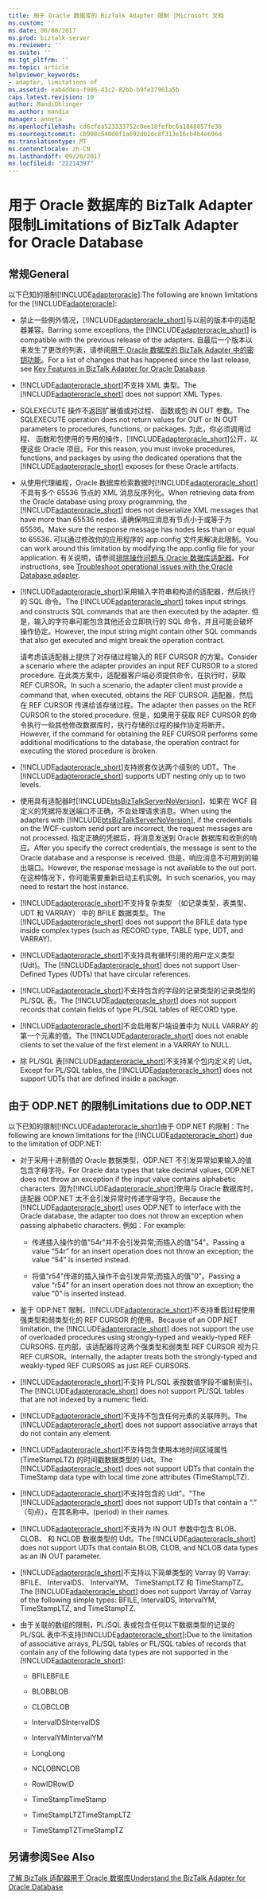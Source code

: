 ```yaml
---
title: 用于 Oracle 数据库的 BizTalk Adapter 限制 |Microsoft 文档
ms.custom: ''
ms.date: 06/08/2017
ms.prod: biztalk-server
ms.reviewer: ''
ms.suite: ''
ms.tgt_pltfrm: ''
ms.topic: article
helpviewer_keywords:
- adapter, limitations of
ms.assetid: eab4ddea-f986-43c2-82bb-b9fe37961a5b
caps.latest.revision: 10
author: MandiOhlinger
ms.author: mandia
manager: anneta
ms.openlocfilehash: cd6cfea523333752c0ee18fefbc6a1848057fe36
ms.sourcegitcommit: cb908c540d8f1a692d01dc8f313e16cb4b4e696d
ms.translationtype: MT
ms.contentlocale: zh-CN
ms.lasthandoff: 09/20/2017
ms.locfileid: "22214397"
---
```

# <a name="limitations-of-biztalk-adapter-for-oracle-database"></a><span data-ttu-id="b90f0-102">用于 Oracle 数据库的 BizTalk Adapter 限制</span><span class="sxs-lookup"><span data-stu-id="b90f0-102">Limitations of BizTalk Adapter for Oracle Database</span></span>
## <a name="general"></a><span data-ttu-id="b90f0-103">常规</span><span class="sxs-lookup"><span data-stu-id="b90f0-103">General</span></span>  
 <span data-ttu-id="b90f0-104">以下已知的限制[!INCLUDE[adapteroracle](../../includes/adapteroracle-md.md)]:</span><span class="sxs-lookup"><span data-stu-id="b90f0-104">The following are known limitations for the [!INCLUDE[adapteroracle](../../includes/adapteroracle-md.md)]:</span></span>  
  
-   <span data-ttu-id="b90f0-105">禁止一些例外情况，[!INCLUDE[adapteroracle_short](../../includes/adapteroracle-short-md.md)]与以前的版本中的适配器兼容。</span><span class="sxs-lookup"><span data-stu-id="b90f0-105">Barring some exceptions, the [!INCLUDE[adapteroracle_short](../../includes/adapteroracle-short-md.md)] is compatible with the previous release of the adapters.</span></span> <span data-ttu-id="b90f0-106">自最后一个版本以来发生了更改的列表，请参阅[用于 Oracle 数据库的 BizTalk Adapter 中的密钥功能](../../adapters-and-accelerators/adapter-oracle-database/key-features-in-biztalk-adapter-for-oracle-database.md)。</span><span class="sxs-lookup"><span data-stu-id="b90f0-106">For a list of changes that has happened since the last release, see [Key Features in BizTalk Adapter for Oracle Database](../../adapters-and-accelerators/adapter-oracle-database/key-features-in-biztalk-adapter-for-oracle-database.md).</span></span>  
  
-   <span data-ttu-id="b90f0-107">[!INCLUDE[adapteroracle_short](../../includes/adapteroracle-short-md.md)]不支持 XML 类型。</span><span class="sxs-lookup"><span data-stu-id="b90f0-107">The [!INCLUDE[adapteroracle_short](../../includes/adapteroracle-short-md.md)] does not support XML Types.</span></span>  
  
-   <span data-ttu-id="b90f0-108">SQLEXECUTE 操作不返回扩展值或对过程、 函数或包 IN OUT 参数。</span><span class="sxs-lookup"><span data-stu-id="b90f0-108">The SQLEXECUTE operation does not return values for OUT or IN OUT parameters to procedures, functions, or packages.</span></span> <span data-ttu-id="b90f0-109">为此，你必须调用过程、 函数和包使用的专用的操作，[!INCLUDE[adapteroracle_short](../../includes/adapteroracle-short-md.md)]公开，以便这些 Oracle 项目。</span><span class="sxs-lookup"><span data-stu-id="b90f0-109">For this reason, you must invoke procedures, functions, and packages by using the dedicated operations that the [!INCLUDE[adapteroracle_short](../../includes/adapteroracle-short-md.md)] exposes for these Oracle artifacts.</span></span>  
  
-   <span data-ttu-id="b90f0-110">从使用代理编程，Oracle 数据库检索数据时[!INCLUDE[adapteroracle_short](../../includes/adapteroracle-short-md.md)]不具有多个 65536 节点的 XML 消息反序列化。</span><span class="sxs-lookup"><span data-stu-id="b90f0-110">When retrieving data from the Oracle database using proxy programming, the [!INCLUDE[adapteroracle_short](../../includes/adapteroracle-short-md.md)] does not deserialize XML messages that have more than 65536 nodes.</span></span> <span data-ttu-id="b90f0-111">请确保响应消息有节点小于或等于为 65536。</span><span class="sxs-lookup"><span data-stu-id="b90f0-111">Make sure the response message has nodes less than or equal to 65536.</span></span> <span data-ttu-id="b90f0-112">可以通过修改你的应用程序的 app.config 文件来解决此限制。</span><span class="sxs-lookup"><span data-stu-id="b90f0-112">You can work around this limitation by modifying the app.config file for your application.</span></span> <span data-ttu-id="b90f0-113">有关说明，请参阅[排除操作问题与 Oracle 数据库适配器](../../adapters-and-accelerators/adapter-oracle-database/troubleshoot-operational-issues-with-the-oracle-database-adapter.md)。</span><span class="sxs-lookup"><span data-stu-id="b90f0-113">For instructions, see [Troubleshoot operational issues with the Oracle Database adapter](../../adapters-and-accelerators/adapter-oracle-database/troubleshoot-operational-issues-with-the-oracle-database-adapter.md).</span></span>  
  
-   <span data-ttu-id="b90f0-114">[!INCLUDE[adapteroracle_short](../../includes/adapteroracle-short-md.md)]采用输入字符串和构造的适配器，然后执行的 SQL 命令。</span><span class="sxs-lookup"><span data-stu-id="b90f0-114">The [!INCLUDE[adapteroracle_short](../../includes/adapteroracle-short-md.md)] takes input strings and constructs SQL commands that are then executed by the adapter.</span></span> <span data-ttu-id="b90f0-115">但是，输入的字符串可能包含其他还会立即执行的 SQL 命令，并且可能会破坏操作协定。</span><span class="sxs-lookup"><span data-stu-id="b90f0-115">However, the input string might contain other SQL commands that also get executed and might break the operation contract.</span></span>  
  
     <span data-ttu-id="b90f0-116">请考虑该适配器上提供了对存储过程输入的 REF CURSOR 的方案。</span><span class="sxs-lookup"><span data-stu-id="b90f0-116">Consider a scenario where the adapter provides an input REF CURSOR to a stored procedure.</span></span> <span data-ttu-id="b90f0-117">在此类方案中，适配器客户端必须提供命令，在执行时，获取 REF CURSOR。</span><span class="sxs-lookup"><span data-stu-id="b90f0-117">In such a scenario, the adapter client must provide a command that, when executed, obtains the REF CURSOR.</span></span> <span data-ttu-id="b90f0-118">适配器，然后在 REF CURSOR 传递给该存储过程。</span><span class="sxs-lookup"><span data-stu-id="b90f0-118">The adapter then passes on the REF CURSOR to the stored procedure.</span></span> <span data-ttu-id="b90f0-119">但是，如果用于获取 REF CURSOR 的命令执行一些其他修改数据库时，执行存储的过程的操作协定将断开。</span><span class="sxs-lookup"><span data-stu-id="b90f0-119">However, if the command for obtaining the REF CURSOR performs some additional modifications to the database, the operation contract for executing the stored procedure is broken.</span></span>  
  
-   <span data-ttu-id="b90f0-120">[!INCLUDE[adapteroracle_short](../../includes/adapteroracle-short-md.md)]支持嵌套仅达两个级别的 UDT。</span><span class="sxs-lookup"><span data-stu-id="b90f0-120">The [!INCLUDE[adapteroracle_short](../../includes/adapteroracle-short-md.md)] supports UDT nesting only up to two levels.</span></span>  
  
-   <span data-ttu-id="b90f0-121">使用具有适配器时[!INCLUDE[btsBizTalkServerNoVersion](../../includes/btsbiztalkservernoversion-md.md)]，如果在 WCF 自定义的凭据将发送端口不正确，不会处理请求消息。</span><span class="sxs-lookup"><span data-stu-id="b90f0-121">When using the adapters with [!INCLUDE[btsBizTalkServerNoVersion](../../includes/btsbiztalkservernoversion-md.md)], if the credentials on the WCF-custom send port are incorrect, the request messages are not processed.</span></span> <span data-ttu-id="b90f0-122">指定正确的凭据后，将消息发送到 Oracle 数据库和收到的响应。</span><span class="sxs-lookup"><span data-stu-id="b90f0-122">After you specify the correct credentials, the message is sent to the Oracle database and a response is received.</span></span> <span data-ttu-id="b90f0-123">但是，响应消息不可用到的输出端口。</span><span class="sxs-lookup"><span data-stu-id="b90f0-123">However, the response message is not available to the out port.</span></span> <span data-ttu-id="b90f0-124">在这种情况下，你可能需要重新启动主机实例。</span><span class="sxs-lookup"><span data-stu-id="b90f0-124">In such scenarios, you may need to restart the host instance.</span></span>  
  
-   <span data-ttu-id="b90f0-125">[!INCLUDE[adapteroracle_short](../../includes/adapteroracle-short-md.md)]不支持复杂类型 （如记录类型，表类型、 UDT 和 VARRAY） 中的 BFILE 数据类型。</span><span class="sxs-lookup"><span data-stu-id="b90f0-125">The [!INCLUDE[adapteroracle_short](../../includes/adapteroracle-short-md.md)] does not support the BFILE data type inside complex types (such as RECORD type, TABLE type, UDT, and VARRAY).</span></span>  
  
-   <span data-ttu-id="b90f0-126">[!INCLUDE[adapteroracle_short](../../includes/adapteroracle-short-md.md)]不支持具有循环引用的用户定义类型 (Udt)。</span><span class="sxs-lookup"><span data-stu-id="b90f0-126">The [!INCLUDE[adapteroracle_short](../../includes/adapteroracle-short-md.md)] does not support User-Defined Types (UDTs) that have circular references.</span></span>  
  
-   <span data-ttu-id="b90f0-127">[!INCLUDE[adapteroracle_short](../../includes/adapteroracle-short-md.md)]不支持包含的字段的记录类型的记录类型的 PL/SQL 表。</span><span class="sxs-lookup"><span data-stu-id="b90f0-127">The [!INCLUDE[adapteroracle_short](../../includes/adapteroracle-short-md.md)] does not support records that contain fields of type PL/SQL tables of RECORD type.</span></span>  
  
-   <span data-ttu-id="b90f0-128">[!INCLUDE[adapteroracle_short](../../includes/adapteroracle-short-md.md)]不会启用客户端设置中为 NULL VARRAY 的第一个元素的值。</span><span class="sxs-lookup"><span data-stu-id="b90f0-128">The [!INCLUDE[adapteroracle_short](../../includes/adapteroracle-short-md.md)] does not enable clients to set the value of the first element in a VARRAY to NULL.</span></span>  
  
-   <span data-ttu-id="b90f0-129">除 PL/SQL 表[!INCLUDE[adapteroracle_short](../../includes/adapteroracle-short-md.md)]不支持某个包内定义的 Udt。</span><span class="sxs-lookup"><span data-stu-id="b90f0-129">Except for PL/SQL tables, the [!INCLUDE[adapteroracle_short](../../includes/adapteroracle-short-md.md)] does not support UDTs that are defined inside a package.</span></span>  
  
## <a name="limitations-due-to-odpnet"></a><span data-ttu-id="b90f0-130">由于 ODP.NET 的限制</span><span class="sxs-lookup"><span data-stu-id="b90f0-130">Limitations due to ODP.NET</span></span>  
 <span data-ttu-id="b90f0-131">以下已知的限制[!INCLUDE[adapteroracle_short](../../includes/adapteroracle-short-md.md)]由于 ODP.NET 的限制：</span><span class="sxs-lookup"><span data-stu-id="b90f0-131">The following are known limitations for the [!INCLUDE[adapteroracle_short](../../includes/adapteroracle-short-md.md)] due to the limitation of ODP.NET:</span></span>  
  
-   <span data-ttu-id="b90f0-132">对于采用十进制值的 Oracle 数据类型，ODP.NET 不引发异常如果输入的值包含字母字符。</span><span class="sxs-lookup"><span data-stu-id="b90f0-132">For Oracle data types that take decimal values, ODP.NET does not throw an exception if the input value contains alphabetic characters.</span></span> <span data-ttu-id="b90f0-133">因为[!INCLUDE[adapteroracle_short](../../includes/adapteroracle-short-md.md)]使用与 Oracle 数据库时，适配器 ODP.NET 太不会引发异常时传递字母字符。</span><span class="sxs-lookup"><span data-stu-id="b90f0-133">Because the [!INCLUDE[adapteroracle_short](../../includes/adapteroracle-short-md.md)] uses ODP.NET to interface with the Oracle database, the adapter too does not throw an exception when passing alphabetic characters.</span></span> <span data-ttu-id="b90f0-134">例如：</span><span class="sxs-lookup"><span data-stu-id="b90f0-134">For example:</span></span>  
  
    -   <span data-ttu-id="b90f0-135">传递插入操作的值"54r"并不会引发异常;而插入的值"54"。</span><span class="sxs-lookup"><span data-stu-id="b90f0-135">Passing a value “54r” for an insert operation does not throw an exception; the value “54” is inserted instead.</span></span>  
  
    -   <span data-ttu-id="b90f0-136">将值"r54"传递的插入操作不会引发异常;而插入的值"0"。</span><span class="sxs-lookup"><span data-stu-id="b90f0-136">Passing a value “r54” for an insert operation does not throw an exception; the value “0” is inserted instead.</span></span>  
  
-   <span data-ttu-id="b90f0-137">鉴于 ODP.NET 限制，[!INCLUDE[adapteroracle_short](../../includes/adapteroracle-short-md.md)]不支持重载过程使用强类型和弱类型化的 REF CURSOR 的使用。</span><span class="sxs-lookup"><span data-stu-id="b90f0-137">Because of an ODP.NET limitation, the [!INCLUDE[adapteroracle_short](../../includes/adapteroracle-short-md.md)] does not support the use of overloaded procedures using strongly-typed and weakly-typed REF CURSORS.</span></span> <span data-ttu-id="b90f0-138">在内部，该适配器将这两个强类型和弱类型 REF CURSOR 视为只 REF CURSOR。</span><span class="sxs-lookup"><span data-stu-id="b90f0-138">Internally, the adapter treats both the strongly-typed and weakly-typed REF CURSORS as just REF CURSORS.</span></span>  
  
-   <span data-ttu-id="b90f0-139">[!INCLUDE[adapteroracle_short](../../includes/adapteroracle-short-md.md)]不支持 PL/SQL 表按数值字段不编制索引。</span><span class="sxs-lookup"><span data-stu-id="b90f0-139">The [!INCLUDE[adapteroracle_short](../../includes/adapteroracle-short-md.md)] does not support PL/SQL tables that are not indexed by a numeric field.</span></span>  
  
-   <span data-ttu-id="b90f0-140">[!INCLUDE[adapteroracle_short](../../includes/adapteroracle-short-md.md)]不支持不包含任何元素的关联阵列。</span><span class="sxs-lookup"><span data-stu-id="b90f0-140">The [!INCLUDE[adapteroracle_short](../../includes/adapteroracle-short-md.md)] does not support associative arrays that do not contain any element.</span></span>  
  
-   <span data-ttu-id="b90f0-141">[!INCLUDE[adapteroracle_short](../../includes/adapteroracle-short-md.md)]不支持包含使用本地时间区域属性 (TimeStampLTZ) 的时间戳数据类型的 Udt。</span><span class="sxs-lookup"><span data-stu-id="b90f0-141">The [!INCLUDE[adapteroracle_short](../../includes/adapteroracle-short-md.md)] does not support UDTs that contain the TimeStamp data type with local time zone attributes (TimeStampLTZ).</span></span>  
  
-   <span data-ttu-id="b90f0-142">[!INCLUDE[adapteroracle_short](../../includes/adapteroracle-short-md.md)]不支持包含的 Udt"。"</span><span class="sxs-lookup"><span data-stu-id="b90f0-142">The [!INCLUDE[adapteroracle_short](../../includes/adapteroracle-short-md.md)] does not support UDTs that contain a “.”</span></span> <span data-ttu-id="b90f0-143">（句点），在其名称中。</span><span class="sxs-lookup"><span data-stu-id="b90f0-143">(period) in their names.</span></span>  
  
-   <span data-ttu-id="b90f0-144">[!INCLUDE[adapteroracle_short](../../includes/adapteroracle-short-md.md)]不支持为 IN OUT 参数中包含 BLOB、 CLOB、 和 NCLOB 数据类型的 Udt。</span><span class="sxs-lookup"><span data-stu-id="b90f0-144">The [!INCLUDE[adapteroracle_short](../../includes/adapteroracle-short-md.md)] does not support UDTs that contain BLOB, CLOB, and NCLOB data types as an IN OUT parameter.</span></span>  
  
-   <span data-ttu-id="b90f0-145">[!INCLUDE[adapteroracle_short](../../includes/adapteroracle-short-md.md)]不支持以下简单类型的 Varray 的 Varray: BFILE、 IntervalDS、 IntervalYM、 TimeStampLTZ 和 TimeStampTZ。</span><span class="sxs-lookup"><span data-stu-id="b90f0-145">The [!INCLUDE[adapteroracle_short](../../includes/adapteroracle-short-md.md)] does not support Varray of Varray of the following simple types: BFILE, IntervalDS, IntervalYM, TimeStampLTZ, and TimeStampTZ.</span></span>  
  
-   <span data-ttu-id="b90f0-146">由于关联的数组的限制，PL/SQL 表或包含任何以下数据类型的记录的 PL/SQL 表中不支持[!INCLUDE[adapteroracle_short](../../includes/adapteroracle-short-md.md)]:</span><span class="sxs-lookup"><span data-stu-id="b90f0-146">Due to the limitation of associative arrays, PL/SQL tables or PL/SQL tables of records that contain any of the following data types are not supported in the [!INCLUDE[adapteroracle_short](../../includes/adapteroracle-short-md.md)]:</span></span>  
  
    -   <span data-ttu-id="b90f0-147">BFILE</span><span class="sxs-lookup"><span data-stu-id="b90f0-147">BFILE</span></span>  
  
    -   <span data-ttu-id="b90f0-148">BLOB</span><span class="sxs-lookup"><span data-stu-id="b90f0-148">BLOB</span></span>  
  
    -   <span data-ttu-id="b90f0-149">CLOB</span><span class="sxs-lookup"><span data-stu-id="b90f0-149">CLOB</span></span>  
  
    -   <span data-ttu-id="b90f0-150">IntervalDS</span><span class="sxs-lookup"><span data-stu-id="b90f0-150">IntervalDS</span></span>  
  
    -   <span data-ttu-id="b90f0-151">IntervalYM</span><span class="sxs-lookup"><span data-stu-id="b90f0-151">IntervalYM</span></span>  
  
    -   <span data-ttu-id="b90f0-152">Long</span><span class="sxs-lookup"><span data-stu-id="b90f0-152">Long</span></span>  
  
    -   <span data-ttu-id="b90f0-153">NCLOB</span><span class="sxs-lookup"><span data-stu-id="b90f0-153">NCLOB</span></span>  
  
    -   <span data-ttu-id="b90f0-154">RowID</span><span class="sxs-lookup"><span data-stu-id="b90f0-154">RowID</span></span>  
  
    -   <span data-ttu-id="b90f0-155">TimeStamp</span><span class="sxs-lookup"><span data-stu-id="b90f0-155">TimeStamp</span></span>  
  
    -   <span data-ttu-id="b90f0-156">TimeStampLTZ</span><span class="sxs-lookup"><span data-stu-id="b90f0-156">TimeStampLTZ</span></span>  
  
    -   <span data-ttu-id="b90f0-157">TimeStampTZ</span><span class="sxs-lookup"><span data-stu-id="b90f0-157">TimeStampTZ</span></span>  
  
## <a name="see-also"></a><span data-ttu-id="b90f0-158">另请参阅</span><span class="sxs-lookup"><span data-stu-id="b90f0-158">See Also</span></span>  
 [<span data-ttu-id="b90f0-159">了解 BizTalk 适配器用于 Oracle 数据库</span><span class="sxs-lookup"><span data-stu-id="b90f0-159">Understand the BizTalk Adapter for Oracle Database</span></span>](../../adapters-and-accelerators/adapter-oracle-database/understand-the-biztalk-adapter-for-oracle-database.md)